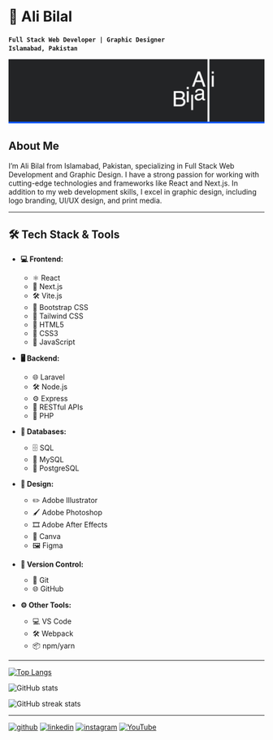 # 🌟 Ali Bilal
**`Full Stack Web Developer | Graphic Designer`** <br>
**`Islamabad, Pakistan`**

![Full Stack Web Development & Graphic Designer](https://github.com/MrAliBilal/MrAliBilal/blob/main/AliBilal%20Cover%20Image.png)

## About Me
I’m Ali Bilal from Islamabad, Pakistan, specializing in Full Stack Web Development and Graphic Design. I have a strong passion for working with cutting-edge technologies and frameworks like React and Next.js. In addition to my web development skills, I excel in graphic design, including logo branding, UI/UX design, and print media.

---

## 🛠️ Tech Stack & Tools

- **💻 Frontend:** 
  - ⚛️ React
  - 💨 Next.js
  - 🛠️ Vite.js
  - 🎨 Bootstrap CSS
  - 🌈 Tailwind CSS
  - 📝 HTML5
  - 🎨 CSS3
  - 📜 JavaScript

- **🖥️ Backend:** 
  - 🌐 Laravel
  - 🛠️ Node.js
  - ⚙️ Express
  - 🔗 RESTful APIs
  - 🐘 PHP

- **💾 Databases:** 
  - 🗄️ SQL
  - 🐬 MySQL
  - 🐘 PostgreSQL

- **🎨 Design:**
  - ✏️ Adobe Illustrator
  - 🖌️ Adobe Photoshop
  - 🎞️ Adobe After Effects
  - 🎨 Canva
  - 🖼️ Figma

- **🔧 Version Control:** 
  - 🧰 Git
  - 🌐 GitHub

- **⚙️ Other Tools:** 
  - 💻 VS Code
  - 🛠️ Webpack
  - 📦 npm/yarn

---

[![Top Langs](https://github-readme-stats.vercel.app/api/top-langs/?username=MrAliBilal&theme=dark)](https://github.com/anuraghazra/github-readme-stats)

![GitHub stats](https://github-readme-stats.vercel.app/api?username=MrAliBilal&show_icons=true&count_private=true&theme=dark)  

![GitHub streak stats](https://streak-stats.demolab.com/?user=MrAliBilal&theme=dark)  

---

[<img src='https://cdn.jsdelivr.net/npm/simple-icons@3.0.1/icons/github.svg' alt='github' height='40'>](https://github.com/MrAliBilal)  [<img src='https://cdn.jsdelivr.net/npm/simple-icons@3.0.1/icons/linkedin.svg' alt='linkedin' height='40'>](https://www.linkedin.com/in/mralibilal/)  [<img src='https://cdn.jsdelivr.net/npm/simple-icons@3.0.1/icons/instagram.svg' alt='instagram' height='40'>](https://www.instagram.com/Mr.AliBilal/)  [<img src='https://cdn.jsdelivr.net/npm/simple-icons@3.0.1/icons/youtube.svg' alt='YouTube' height='40'>](https://www.youtube.com/channel/@AliBilal.1)  
















<!--
**MrAliBilal/MrAliBilal** is a ✨ _special_ ✨ repository because its `README.md` (this file) appears on your GitHub profile.

Here are some ideas to get you started:

- 🔭 I’m currently working on ...
- 🌱 I’m currently learning ...
- 👯 I’m looking to collaborate on ...
- 🤔 I’m looking for help with ...
- 💬 Ask me about ...
- 📫 How to reach me: ...
- 😄 Pronouns: ...
- ⚡ Fun fact: ...
![Top Langs](https://github-readme-stats.vercel.app/api/top-langs/?username=MrAliBilal&layout=compact&langs_count=8&theme=dark)

## Hi there 👋

I’m Ali Bilal from Islamabad, Pakistan, specializing in Full Stack Web Development and Graphic Design. I have a strong passion for working with cutting-edge technologies and frameworks like React and Next.js. In addition to my web development skills, I excel in graphic design, including logo branding, UI/UX design, and print media.

[![Ali's GitHub stats](https://github-readme-stats.vercel.app/api?username=MrAliBilal&show_icons=true&theme=dark)](https://github.com/anuraghazra/github-readme-stats)


-->

